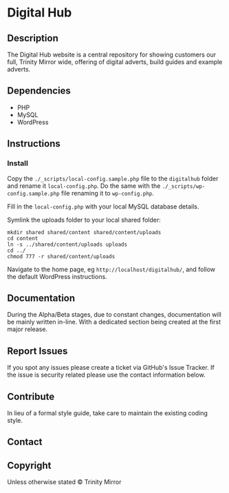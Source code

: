# Digital Hub

## Description

The Digital Hub website is a central repository for showing customers our full, Trinity Mirror wide, offering of digital adverts, build guides and example adverts.

## Dependencies

- PHP
- MySQL
- WordPress

## Instructions

### Install

Copy the `./_scripts/local-config.sample.php` file to the `digitalhub` folder and rename it `local-config.php`. Do the same with the `./_scripts/wp-config.sample.php` file renaming it to `wp-config.php`.

Fill in the `local-config.php` with your local MySQL database details.

Symlink the uploads folder to your local shared folder:

```
mkdir shared shared/content shared/content/uploads
cd content
ln -s ../shared/content/uploads uploads
cd ../
chmod 777 -r shared/content/uploads
```

Navigate to the home page, eg `http://localhost/digitalhub/`, and follow the default WordPress instructions.

## Documentation

During the Alpha/Beta stages, due to constant changes, documentation
will be mainly written in-line. With a dedicated section being created
at the first major release.

## Report Issues

If you spot any issues please create a ticket via GitHub's Issue
Tracker. If the issue is security related please use the contact
information below.

## Contribute

In lieu of a formal style guide, take care to maintain the existing
coding style.

## Contact

## Copyright

Unless otherwise stated © Trinity Mirror
